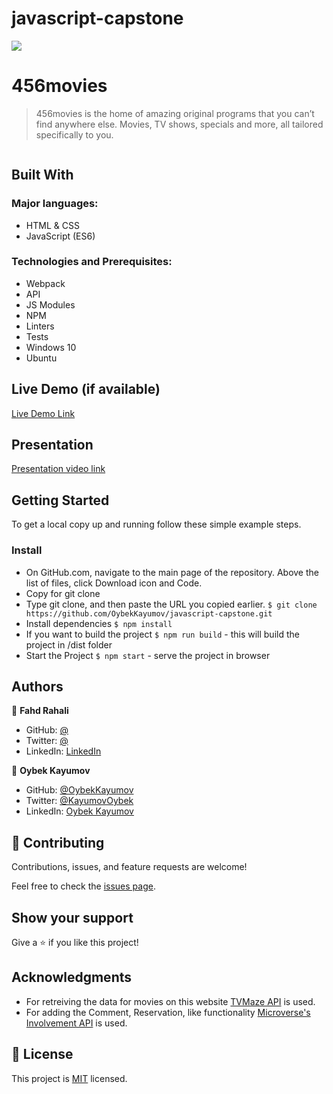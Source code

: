 # javascript-capstone

![](https://img.shields.io/badge/Microverse-blueviolet)

# 456movies

> 456movies is the home of amazing original programs that you can’t find anywhere else. Movies, TV shows, specials and more, all tailored specifically to you.

![]()

## Built With

### Major languages:

- HTML & CSS
- JavaScript (ES6)

### Technologies and Prerequisites:

- Webpack
- API
- JS Modules
- NPM
- Linters
- Tests
- Windows 10
- Ubuntu

## Live Demo (if available)

[Live Demo Link](-capstone/dist)

## Presentation

[Presentation video link](https://www.loom.com/share/)

## Getting Started

To get a local copy up and running follow these simple example steps.

### Install

- On GitHub.com, navigate to the main page of the repository. Above the list of files, click Download icon and Code.
- Copy for git clone
- Type git clone, and then paste the URL you copied earlier.
  `$ git clone https://github.com/OybekKayumov/javascript-capstone.git`
- Install dependencies `$ npm install`
- If you want to build the project `$ npm run build` - this will build the project in /dist folder
- Start the Project `$ npm start` - serve the project in browser

## Authors

👤 **Fahd Rahali**

- GitHub: [@](https://github.com/)
- Twitter: [@](https://twitter.com/)
- LinkedIn: [LinkedIn](https://www.linkedin.com/)

👤 **Oybek Kayumov**

- GitHub: [@OybekKayumov](https://github.com/OybekKayumov)
- Twitter: [@KayumovOybek](https://twitter.com/KayumovOybek)
- LinkedIn: [Oybek Kayumov](https://www.linkedin.com/in/oybek-kayumov-54a8485b/)

## 🤝 Contributing

Contributions, issues, and feature requests are welcome!

Feel free to check the [issues page](https://github.com/OybekKayumov/javascript-capstone/issues).

## Show your support

Give a ⭐️ if you like this project!

## Acknowledgments

- For retreiving the data for movies on this website [TVMaze API](https://www.notion.so/microverse/Involvement-API-869e60b5ad104603aa6db59e08150270) is used.
- For adding the Comment, Reservation, like functionality [Microverse's Involvement API](https://www.tvmaze.com/api) is used.

## 📝 License

This project is [MIT](./MIT.md) licensed.
